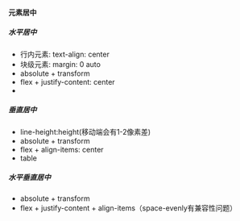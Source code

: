 #### 元素居中

##### 水平居中

* 行内元素: text-align: center
* 块级元素: margin: 0 auto
* absolute + transform
* flex + justify-content: center
* 
##### 垂直居中

* line-height:height(移动端会有1-2像素差)
* absolute + transform
* flex + align-items: center
* table

##### 水平垂直居中

* absolute + transform
* flex + justify-content + align-items（space-evenly有兼容性问题）

